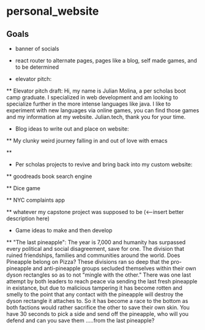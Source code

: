# personal_website 

## Goals

* banner of socials

* react router to alternate pages, pages like a blog, self made games, and to be determined

* elevator pitch:

** Elevator pitch draft: Hi, my name is Julian Molina, a per scholas boot camp graduate. I specialized in web development and am looking to specialize further in the more intense languages like java. I like to experiment with new languages via online games, you can find those games and my information at my website. Julian.tech, thank you for your time. 

* Blog ideas to write out and place on website: 

** My clunky weird journey falling in and out of love with emacs

** 

* Per scholas projects to revive and bring back into my custom website:

** goodreads book search engine

** Dice game

** NYC complaints app

** whatever my capstone project was supposed to be (<--insert better description here)

* Game ideas to make and then develop

** "The last pineapple": The year is 7,000 and humanity has surpassed every political and social disagreement, save for one. The division that ruined friendships, families and communities around the world. Does Pineapple belong on Pizza? These divisions ran so deep that the pro-pineapple and anti-pineapple groups secluded themselves within their own dyson rectangles so as to not "mingle with the other." There was one last attempt by both leaders to reach peace via sending the last fresh pineapple in existance, but due to malicious tampering it has become rotten and smelly to the point that any contact with the pineapple will destroy the dyson rectangle it attaches to. So it has become a race to the bottom as both factions would rather sacrifice the other to save their own skin. You have 30 seconds to pick a side and send off the pineapple, who will you defend and can you save them .....from the last pineapple?